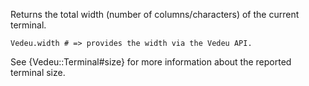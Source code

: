 Returns the total width (number of columns/characters) of the
current terminal.

    Vedeu.width # => provides the width via the Vedeu API.

See {Vedeu::Terminal#size} for more information about the reported
terminal size.
